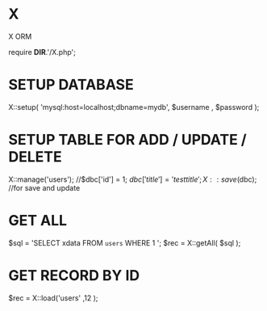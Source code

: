 # X
X ORM

require __DIR__.'/X.php';

# SETUP DATABASE
X::setup( 'mysql:host=localhost;dbname=mydb',  $username ,  $password  );

# SETUP TABLE FOR ADD / UPDATE / DELETE
X::manage('users'); 
//$dbc['id'] = 1;
$dbc['title'] = 'test title';
X::save($dbc); //for save and update

# GET ALL 
$sql = 'SELECT xdata FROM `users` WHERE 1 ';
$rec = X::getAll( $sql );

# GET RECORD BY ID 
$rec = X::load('users' ,12 );
